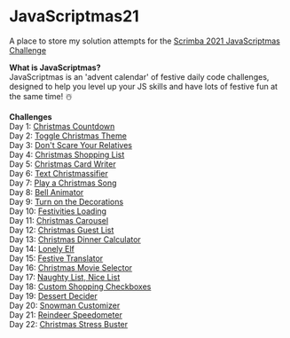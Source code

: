 # JavaScriptmas21
A place to store my solution attempts for the [Scrimba 2021 JavaScriptmas Challenge](https://scrimba.com/learn/javascriptmas2021/)

**What is JavaScriptmas?**   
JavaScriptmas is an 'advent calendar' of festive daily code challenges, designed to help you level up your JS skills and have lots of festive fun at the same time! ☃️

**Challenges**   
Day 1: [Christmas Countdown](https://thebimsider.github.io/JavaScriptmas21/Day1/)   
Day 2: [Toggle Christmas Theme](https://thebimsider.github.io/JavaScriptmas21/Day2/)   
Day 3: [Don't Scare Your Relatives](https://thebimsider.github.io/JavaScriptmas21/Day3/)   
Day 4: [Christmas Shopping List](https://thebimsider.github.io/JavaScriptmas21/Day4/)   
Day 5: [Christmas Card Writer](https://thebimsider.github.io/JavaScriptmas21/Day5/)    
Day 6: [Text Christmassifier](https://thebimsider.github.io/JavaScriptmas21/Day6/)    
Day 7: [Play a Christmas Song](https://thebimsider.github.io/JavaScriptmas21/Day7/)   
Day 8: [Bell Animator](https://thebimsider.github.io/JavaScriptmas21/Day8/)  
Day 9: [Turn on the Decorations](https://thebimsider.github.io/JavaScriptmas21/Day9/)  
Day 10: [Festivities Loading](https://thebimsider.github.io/JavaScriptmas21/Day10/)  
Day 11: [Christmas Carousel](https://thebimsider.github.io/JavaScriptmas21/Day11/)  
Day 12: [Christmas Guest List](https://thebimsider.github.io/JavaScriptmas21/Day12/)  
Day 13: [Christmas Dinner Calculator](https://thebimsider.github.io/JavaScriptmas21/Day13/)  
Day 14: [Lonely Elf](https://thebimsider.github.io/JavaScriptmas21/Day14/)  
Day 15: [Festive Translator](https://thebimsider.github.io/JavaScriptmas21/Day15/)  
Day 16: [Christmas Movie Selector](https://thebimsider.github.io/JavaScriptmas21/Day16/)  
Day 17: [Naughty List, Nice List](https://thebimsider.github.io/JavaScriptmas21/Day17/)  
Day 18: [Custom Shopping Checkboxes](https://thebimsider.github.io/JavaScriptmas21/Day18/)  
Day 19: [Dessert Decider](https://thebimsider.github.io/JavaScriptmas21/Day19/)  
Day 20: [Snowman Customizer](https://thebimsider.github.io/JavaScriptmas21/Day20/)  
Day 21: [Reindeer Speedometer](https://thebimsider.github.io/JavaScriptmas21/Day21/)  
Day 22: [Christmas Stress Buster](https://thebimsider.github.io/JavaScriptmas21/Day22/)  
